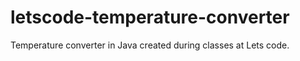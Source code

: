 # letscode-temperature-converter
Temperature converter in Java created during classes at Lets code.
